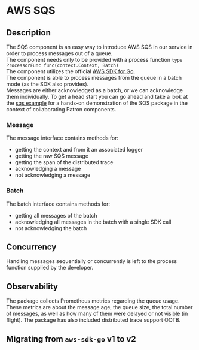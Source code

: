 # AWS SQS

## Description

The SQS component is an easy way to introduce AWS SQS in our service in order to process messages out of a queue.  
The component needs only to be provided with a process function `type ProcessorFunc func(context.Context, Batch)`  
The component utilizes the official [AWS SDK for Go](http://github.com/aws/aws-sdk-go-v2/).  
The component is able to process messages from the queue in a batch mode (as the SDK also provides).  
Messages are either acknowledged as a batch, or we can acknowledge them individually.
To get a head start you can go ahead and take a look at the [sqs example](/examples/sqs/main.go) for a hands-on demonstration of the SQS package in the context of collaborating Patron components.

### Message

The message interface contains methods for:

- getting the context and from it an associated logger
- getting the raw SQS message
- getting the span of the distributed trace
- acknowledging a message
- not acknowledging a message

### Batch

The batch interface contains methods for:

- getting all messages of the batch
- acknowledging all messages in the batch with a single SDK call
- not acknowledging the batch

## Concurrency

Handling messages sequentially or concurrently is left to the process function supplied by the developer.

## Observability

The package collects Prometheus metrics regarding the queue usage. These metrics are about the message age, the queue size, the total number of messages, as well as how many of them were delayed or not visible (in flight).
The package has also included distributed trace support OOTB.

## Migrating from `aws-sdk-go` v1 to v2

